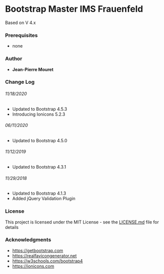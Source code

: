 # Bootstrap Master IMS Frauenfeld

Based on V 4.x

### Prerequisites

* none


### Author

* **Jean-Pierre Mouret**

### Change Log

###### 11/18/2020
* Updated to Bootstrap 4.5.3
* Introducing Ionicons 5.2.3

###### 06/11/2020
* Updated to Bootstrap 4.5.0

###### 11/12/2019
* Updated to Bootstrap 4.3.1

###### 11/29/2018
* Updated to Bootstrap 4.1.3
* Added jQuery Validation Plugin

### License

This project is licensed under the MIT License - see the [LICENSE.md](LICENSE.md) file for details

### Acknowledgments

* https://getbootstrap.com
* https://realfavicongenerator.net
* https://w3schools.com/bootstrap4
* https://ionicons.com